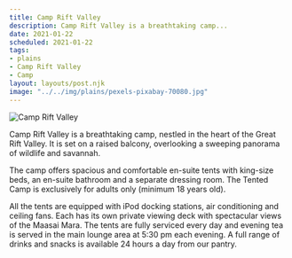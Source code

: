 ```yaml
---
title: Camp Rift Valley
description: Camp Rift Valley is a breathtaking camp...
date: 2021-01-22
scheduled: 2021-01-22
tags:
- plains
- Camp Rift Valley
- Camp
layout: layouts/post.njk
image: "../../img/plains/pexels-pixabay-70080.jpg"
---
```


![Camp Rift Valley](../../img/plains/pexels-pixabay-70080.jpg)

Camp Rift Valley is a breathtaking camp, nestled in the heart of the Great Rift Valley. It is set on a raised balcony, overlooking a sweeping panorama of wildlife and savannah.

The camp offers spacious and comfortable en-suite tents with king-size beds, an en-suite bathroom and a separate dressing room. The Tented Camp is exclusively for adults only (minimum 18 years old).

All the tents are equipped with iPod docking stations, air conditioning and ceiling fans. Each has its own private viewing deck with spectacular views of the Maasai Mara. The tents are fully serviced every day and evening tea is served in the main lounge area at 5:30 pm each evening. A full range of drinks and snacks is available 24 hours a day from our pantry.
